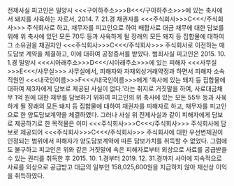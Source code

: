 전제사실
피고인은 밀양시 <<<구이하주소>>>B<<</구이하주소>>>에 있는 축사에서 돼지를 사육하는 자로서, 2014. 7. 21.경 채권자를 <<<주식회사>>>C<<</주식회사>>> 주식회사로 하고, 채무자를 피고인으로 하여 배합사료 대금 채무에 대한 담보를 위해 위 축사에 있던 모돈 70두 등과 사육하게 될 장래의 모든 돼지 등 집합물에 대하여 그 소유권을 채권자인 <<<주식회사>>>C<<</주식회사>>> 주식회사로 이전하는 매도담보 계약을 체결하고, 이에 대하여 공정증서를 받았다.
범죄사실
피고인은 2015. 10. 1.경 밀양시 <<<시아래주소>>>D<<</시아래주소>>>에 있는 피해자 <<<사무실>>>E<<</사무실>>> 사무실에서, 피해자와 자재외상거래약정과 하면서 피해자 소속 직원인 <<<내국인이름>>>F<<</내국인이름>>>에게 ‘축사에 있는 돼지 등 집합물에 대하여 제3자에게 담보로 제공된 사실이 없다.'라는 취지로 거짓말을 하여, 사료대금채무 1억 원에 대한 채무를 담보하기 위하여 피고인의 위 축사에 있는 모돈 55두 등과 사육하게 될 장래의 모든 돼지 등 집합물에 대하여 채권자를 피해자로 하고, 채무자를 피고인으로 한 양도담보계약을 체결하였다.
그러나 사실 위 전제사실과 같이 피해자에게 담보로 제공하기로 한 목적물은 이미 <<<주식회사>>>C<<</주식회사>>> 주식회사에 담보로 제공되어 <<<주식회사>>>C<<</주식회사>>> 주식회사에 대한 우선변제권이 인정되는 범위에서 피해자가 양도담보계약에 따른 담보가치를 취득할 수 없었다. 그럼에도 불구하고 피고인은 위와 같은 거짓말에 속은 피해자로부터 외상으로 사료를 공급받을 수 있는 권리를 취득한 후 2015. 10. 1.경부터 2019. 12. 31.경까지 사이에 지속적으로 사료를 외상으로 공급받고 대금의 일부인 158,025,600원을 지급하지 않아 재산상 이익을 취득하였다.